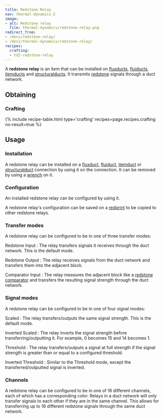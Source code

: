 ```yaml
---
title: Redstone Relay
nav: thermal-dynamics-2
image:
- alt: Redstone relay
  file: thermal-dynamics/redstone-relay.png
redirect_from:
- /docs/redstone-relay/
- /docs/thermal-dynamics/redstone-relay/
recipes:
  crafting:
  - td2-redstone-relay
---
```


A **redstone relay** is an item that can be installed on
[fluxducts](/docs/thermal-dynamics-2/fluxducts/), [fluiducts](/docs/thermal-dynamics-2/fluiduct/),
[itemducts](/docs/thermal-dynamics-2/itemduct/) and [structuralducts](/docs/thermal-dynamics-2/structuralduct/). It
transmits [redstone](https://minecraft.gamepedia.com/Redstone) signals through a
duct network.


Obtaining
--------

### Crafting
{% include recipe-table.html type='crafting' recipes=page.recipes.crafting no-result=true %}


Usage
-----

### Installation
A redstone relay can be installed on a [fluxduct](/docs/thermal-dynamics-2/fluxducts/),
[fluiduct](/docs/thermal-dynamics-2/fluiduct/), [itemduct](/docs/thermal-dynamics-2/itemduct/) or
[structuralduct](/docs/thermal-dynamics-2/structuralduct/) connection by using it on the
connection. It can be removed by using a [wrench](/docs/wrenches/) on it.

### Configuration
An installed redstone relay can be configured by using it.

A redstone relay's configuration can be saved on a [redprint](/docs/thermal-foundation-2/redprint/)
to be copied to other redstone relays.

### Transfer modes
A redstone relay can be configured to be in one of three transfer modes:

Redstone Input
: The relay transfers signals it receives through the duct network. This is the
default mode.

Redstone Output
: The relay receives signals from the duct network and transfers them into the
adjacent block.

Comparator Input
: The relay measures the adjacent block like a [redstone
comparator](https://minecraft.gamepedia.com/Redstone_Comparator) and transfers
the resulting signal strength through the duct network.

### Signal modes
A redstone relay can be configured to be in one of four signal modes:

Scaled
: The relay transfers/outputs the same signal strength. This is the default
mode.

Inverted Scaled
: The relay inverts the signal strength before transferring/outputting it. For
example, 0 becomes 15 and 14 becomes 1.

Threshold
: The relay transfers/outputs a signal at full strength if the signal strength
is greater than or equal to a configured threshold.

Inverted Threshold
: Similar to the Threshold mode, except the transferred/outputted signal is
inverted.

### Channels
A redstone relay can be configured to be in one of 16 different channels, each
of which has a corresponding color. Relays in a duct network will only transfer
signals to each other if they are in the same channel. This allows for
transferring up to 16 different redstone signals through the same duct network.
